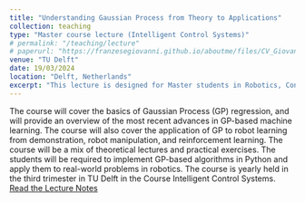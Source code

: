 ```yaml
---
title: "Understanding Gaussian Process from Theory to Applications"
collection: teaching
type: "Master course lecture (Intelligent Control Systems)"
# permalink: "/teaching/lecture"
# paperurl: "https://franzesegiovanni.github.io/aboutme/files/CV_Giovanni_Franzese.pdf"
venue: "TU Delft"
date: 19/03/2024
location: "Delft, Netherlands"
excerpt: "This lecture is designed for Master students in Robotics, Control or Machine Learning."
---
```


The course will cover the basics of Gaussian Process (GP) regression, and will provide an overview of the most recent advances in GP-based machine learning. The course will also cover the application of GP to robot learning from demonstration, robot manipulation, and reinforcement learning. The course will be a mix of theoretical lectures and practical exercises. The students will be required to implement GP-based algorithms in Python and apply them to real-world problems in robotics. The course is yearly held in the third trimester in TU Delft in the Course Intelligent Control Systems.
[Read the Lecture Notes](paperurl:https://franzesegiovanni.github.io/aboutme/files/Gaussian_Process_Lecture_notes.pdf)